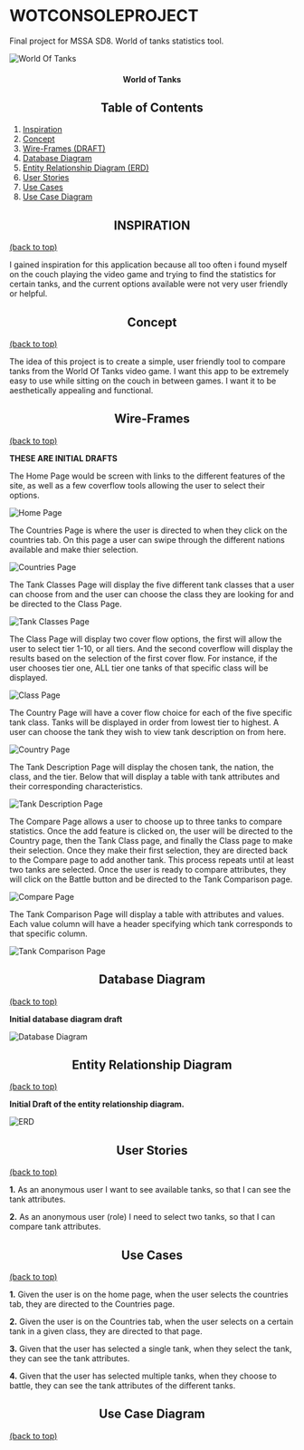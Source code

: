 # WOTCONSOLEPROJECT


Final project for MSSA SD8. World of tanks statistics tool.


![World Of Tanks](https://github.com/JacobJones6154/WOTCONSOLEPROJECT/blob/master/Wire%20frame%20diagram/26-264596_transparent-world-of-tanks-logo-png-png-download.png)



#### <div align="center">World of Tanks </div>


## <div align="center">Table of Contents</div>

1) [Inspiration](#inspiration)
2) [Concept](#concept)
3) [Wire-Frames (DRAFT)](#wire-frames)
4) [Database Diagram](#database-diagram)
5) [Entity Relationship Diagram (ERD)](#entity-relationship-diagram)
6) [User Stories](#user-stories)
7) [Use Cases](#use-cases)
8) [Use Case Diagram](#use-case-diagram)



## <div align="center">INSPIRATION</div>
[(back to top)](#table-of-contents)

I gained inspiration for this application because all too often i found myself on the couch playing the video game and trying to find the statistics for certain tanks, and the current options available were not very user friendly or helpful. 

## <div align="center">Concept</div>
[(back to top)](#table-of-contents)

The idea of this project is to create a simple, user friendly tool to compare tanks from the World Of Tanks video game. I want this app to be extremely easy to use while sitting on the couch in between games. I want it to be aesthetically appealing and functional.

## <div align="center">Wire-Frames</div>
[(back to top)](#table-of-contents)

**THESE ARE INITIAL DRAFTS**

The Home Page would be screen with links to the different features of the site, as well as a few coverflow tools allowing the user to select their options.

![Home Page](https://github.com/JacobJones6154/WOTCONSOLEPROJECT/blob/master/Wire%20frame%20diagram/Home%20page.PNG)


The Countries Page is where the user is directed to when they click on the countries tab. On this page a user can swipe through the different nations available and make thier selection.

![Countries Page](https://github.com/JacobJones6154/WOTCONSOLEPROJECT/blob/master/Wire%20frame%20diagram/Countries.PNG)


The Tank Classes Page will display the five different tank classes that a user can choose from and the user can choose the class they are looking for and be directed to the Class Page.

![Tank Classes Page](https://github.com/JacobJones6154/WOTCONSOLEPROJECT/blob/master/Wire%20frame%20diagram/Tank%20Classes.PNG)


The Class Page will display two cover flow options, the first will allow the user to select tier 1-10, or all tiers. And the second coverflow will display the results based on the selection of the first cover flow. For instance, if the user chooses tier one, ALL tier one tanks of that specific class will be displayed.

![Class Page](https://github.com/JacobJones6154/WOTCONSOLEPROJECT/blob/master/Wire%20frame%20diagram/Class.PNG)


The Country Page will have a cover flow choice for each of the five specific tank class. Tanks will be displayed in order from lowest tier to highest. A user can choose the tank they wish to view tank description on from here.

![Country Page](https://github.com/JacobJones6154/WOTCONSOLEPROJECT/blob/master/Wire%20frame%20diagram/Country.PNG)


The Tank Description Page will display the chosen tank, the nation, the class, and the tier. Below that will display a table with tank attributes and their corresponding characteristics.

![Tank Description Page](https://github.com/JacobJones6154/WOTCONSOLEPROJECT/blob/master/Wire%20frame%20diagram/Tank%20description.PNG)


The Compare Page allows a user to choose up to three tanks to compare statistics. Once the add feature is clicked on, the user will be directed to the Country page, then the Tank Class page, and finally the Class page to make their selection. Once they make their first selection, they are directed back to the Compare page to add another tank. This process repeats until at least two tanks are selected. Once the user is ready to compare attributes, they will click on the Battle button and be directed to the Tank Comparison page. 

![Compare Page](https://github.com/JacobJones6154/WOTCONSOLEPROJECT/blob/master/Wire%20frame%20diagram/Compare.PNG)


The Tank Comparison Page will display a table with attributes and values. Each value column will have a header specifying which tank corresponds to that specific column.

![Tank Comparison Page](https://github.com/JacobJones6154/WOTCONSOLEPROJECT/blob/master/Wire%20frame%20diagram/Tank%20Compare.PNG)


## <div align="center">Database Diagram</div>
[(back to top)](#table-of-contents)


**Initial database diagram draft**

![Database Diagram](https://github.com/JacobJones6154/WOTCONSOLEPROJECT/blob/master/Wire%20frame%20diagram/Database%20Diagram.PNG)


## <div align="center">Entity Relationship Diagram</div>
[(back to top)](#table-of-contents)


**Initial Draft of the entity relationship diagram.**

![ERD](https://github.com/JacobJones6154/WOTCONSOLEPROJECT/blob/master/Wire%20frame%20diagram/ERD%20snip.PNG)

## <div align="center">User Stories</div>
[(back to top)](#table-of-contents)


**1.** As an anonymous user I want to see available tanks, so that I can see the tank attributes.

**2.** As an anonymous user (role) I need to select two tanks, so that I can compare tank attributes.


## <div align="center">Use Cases</div>
[(back to top)](#table-of-contents)

**1.** Given the user is on the home page, when the user selects the countries tab, they are directed to the Countries page.

**2.** Given the user is on the Countries tab, when the user selects on a certain tank in a given class, they are directed to that page. 

**3.** Given that the user has selected a single tank, when they select the tank, they can see the tank attributes.

**4.** Given that the user has selected multiple tanks, when they choose to battle, they can see the tank attributes of the different tanks. 


## <div align="center">Use Case Diagram</div>
[(back to top)](#table-of-contents)

